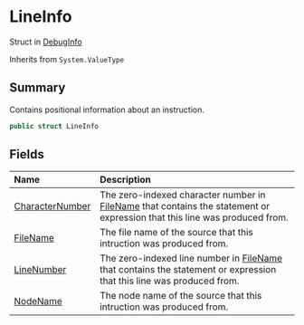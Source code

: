# LineInfo

Struct in [DebugInfo](api/csharp/yarn.compiler.debuginfo.md)

Inherits from `System.ValueType`

## Summary


Contains positional information about an instruction.


```csharp
public struct LineInfo
```

## Fields

|Name|Description|
|:---|:---|
|[CharacterNumber](api/csharp/yarn.compiler.debuginfo.lineinfo.characternumber.md)|The zero-indexed character number in  <a href="yarn.compiler.debuginfo.lineinfo.filename.md">FileName</a>  that contains the statement or expression that this line was produced from.|
|[FileName](api/csharp/yarn.compiler.debuginfo.lineinfo.filename.md)|The file name of the source that this intruction was produced from.|
|[LineNumber](api/csharp/yarn.compiler.debuginfo.lineinfo.linenumber.md)|The zero-indexed line number in  <a href="yarn.compiler.debuginfo.lineinfo.filename.md">FileName</a>  that contains the statement or expression that this line was produced from.|
|[NodeName](api/csharp/yarn.compiler.debuginfo.lineinfo.nodename.md)|The node name of the source that this intruction was produced from.|

